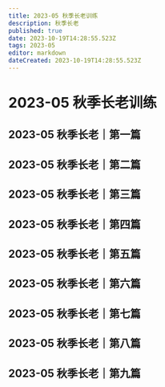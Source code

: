 ```yaml
---
title: 2023-05 秋季长老训练
description: 秋季长老
published: true
date: 2023-10-19T14:28:55.523Z
tags: 2023-05
editor: markdown
dateCreated: 2023-10-19T14:28:55.523Z
---
```


# 2023-05 秋季长老训练

## 2023-05 秋季长老｜第一篇
## 2023-05 秋季长老｜第二篇
## 2023-05 秋季长老｜第三篇
## 2023-05 秋季长老｜第四篇
## 2023-05 秋季长老｜第五篇
## 2023-05 秋季长老｜第六篇
## 2023-05 秋季长老｜第七篇
## 2023-05 秋季长老｜第八篇
## 2023-05 秋季长老｜第九篇
